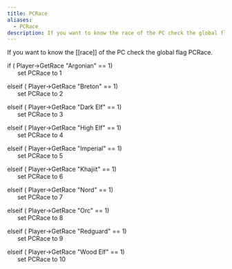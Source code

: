 ```yaml
---
title: PCRace
aliases:
  - PCRace
description: If you want to know the race of the PC check the global flag PCRace.
---
```

If you want to know the [[race]] of the PC check the global flag PCRace.

if ( Player-\>GetRace "Argonian" == 1)  
&nbsp; &nbsp; &nbsp; set PCRace to 1  

elseif ( Player-\>GetRace "Breton" == 1)  
&nbsp; &nbsp; &nbsp; set PCRace to 2  

elseif ( Player-\>GetRace "Dark Elf" == 1)  
&nbsp; &nbsp; &nbsp; set PCRace to 3  

elseif ( Player-\>GetRace "High Elf" == 1)  
&nbsp; &nbsp; &nbsp; set PCRace to 4  

elseif ( Player-\>GetRace "Imperial" == 1)  
&nbsp; &nbsp; &nbsp; set PCRace to 5  

elseif ( Player-\>GetRace "Khajiit" == 1)  
&nbsp; &nbsp; &nbsp; set PCRace to 6  

elseif ( Player-\>GetRace "Nord" == 1)  
&nbsp; &nbsp; &nbsp; set PCRace to 7  

elseif ( Player-\>GetRace "Orc" == 1)  
&nbsp; &nbsp; &nbsp; set PCRace to 8  

elseif ( Player-\>GetRace "Redguard" == 1)  
&nbsp; &nbsp; &nbsp; set PCRace to 9  

elseif ( Player-\>GetRace "Wood Elf" == 1)  
&nbsp; &nbsp; &nbsp; set PCRace to 10  
